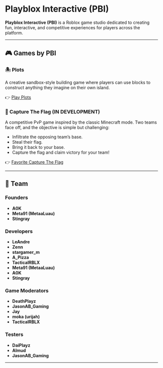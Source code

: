 # Playblox Interactive (PBI)

**Playblox Interactive (PBI)** is a Roblox game studio dedicated to creating fun, interactive, and competitive experiences for players across the platform.

---

## 🎮 Games by PBI

### 🏝️ Plots
A creative sandbox-style building game where players can use blocks to construct anything they imagine on their own island.

👉 [Play Plots](https://www.roblox.com/games/99110764273000/TRADING-Plots-TESTING)

### 🚩 Capture The Flag (IN DEVELOPMENT)
A competitive PvP game inspired by the classic Minecraft mode. Two teams face off, and the objective is simple but challenging:

* Infiltrate the opposing team’s base.
* Steal their flag.
* Bring it back to your base.
* Capture the flag and claim victory for your team!

👉 [Favorite Capture The Flag](https://www.roblox.com/games/73692580691792/Capture-The-Flag-IN-DEVELOPMENT)

---

## 👥 Team
### Founders
* **A0K**
* **Meta91 (MetaaLuau)**
* **Stingray**

### Developers
* **LeAndre**
* **Zenn**
* **stargamer_m**
* **A_Pizza**
* **TacticalRBLX**
* **Meta91 (MetaaLuau)**
* **A0K**
* **Stingray**

### Game Moderators
* **DeathPlayz**
* **JasonAB_Gaming**
* **Jay**
* **moka (urijah)**
* **TacticalRBLX**

### Testers
* **DaiPlayz**
* **Almud**
* **JasonAB_Gaming**

---